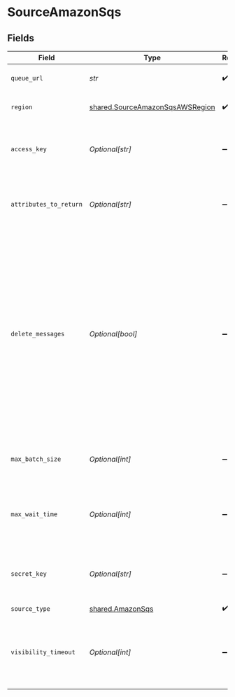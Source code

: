 # SourceAmazonSqs


## Fields

| Field                                                                                                                                                                                                                                                                                  | Type                                                                                                                                                                                                                                                                                   | Required                                                                                                                                                                                                                                                                               | Description                                                                                                                                                                                                                                                                            | Example                                                                                                                                                                                                                                                                                |
| -------------------------------------------------------------------------------------------------------------------------------------------------------------------------------------------------------------------------------------------------------------------------------------- | -------------------------------------------------------------------------------------------------------------------------------------------------------------------------------------------------------------------------------------------------------------------------------------- | -------------------------------------------------------------------------------------------------------------------------------------------------------------------------------------------------------------------------------------------------------------------------------------- | -------------------------------------------------------------------------------------------------------------------------------------------------------------------------------------------------------------------------------------------------------------------------------------- | -------------------------------------------------------------------------------------------------------------------------------------------------------------------------------------------------------------------------------------------------------------------------------------- |
| `queue_url`                                                                                                                                                                                                                                                                            | *str*                                                                                                                                                                                                                                                                                  | :heavy_check_mark:                                                                                                                                                                                                                                                                     | URL of the SQS Queue                                                                                                                                                                                                                                                                   | https://sqs.eu-west-1.amazonaws.com/1234567890/my-example-queue                                                                                                                                                                                                                        |
| `region`                                                                                                                                                                                                                                                                               | [shared.SourceAmazonSqsAWSRegion](../../models/shared/sourceamazonsqsawsregion.md)                                                                                                                                                                                                     | :heavy_check_mark:                                                                                                                                                                                                                                                                     | AWS Region of the SQS Queue                                                                                                                                                                                                                                                            |                                                                                                                                                                                                                                                                                        |
| `access_key`                                                                                                                                                                                                                                                                           | *Optional[str]*                                                                                                                                                                                                                                                                        | :heavy_minus_sign:                                                                                                                                                                                                                                                                     | The Access Key ID of the AWS IAM Role to use for pulling messages                                                                                                                                                                                                                      | xxxxxHRNxxx3TBxxxxxx                                                                                                                                                                                                                                                                   |
| `attributes_to_return`                                                                                                                                                                                                                                                                 | *Optional[str]*                                                                                                                                                                                                                                                                        | :heavy_minus_sign:                                                                                                                                                                                                                                                                     | Comma separated list of Mesage Attribute names to return                                                                                                                                                                                                                               | attr1,attr2                                                                                                                                                                                                                                                                            |
| `delete_messages`                                                                                                                                                                                                                                                                      | *Optional[bool]*                                                                                                                                                                                                                                                                       | :heavy_minus_sign:                                                                                                                                                                                                                                                                     | If Enabled, messages will be deleted from the SQS Queue after being read. If Disabled, messages are left in the queue and can be read more than once. WARNING: Enabling this option can result in data loss in cases of failure, use with caution, see documentation for more detail.  |                                                                                                                                                                                                                                                                                        |
| `max_batch_size`                                                                                                                                                                                                                                                                       | *Optional[int]*                                                                                                                                                                                                                                                                        | :heavy_minus_sign:                                                                                                                                                                                                                                                                     | Max amount of messages to get in one batch (10 max)                                                                                                                                                                                                                                    | 5                                                                                                                                                                                                                                                                                      |
| `max_wait_time`                                                                                                                                                                                                                                                                        | *Optional[int]*                                                                                                                                                                                                                                                                        | :heavy_minus_sign:                                                                                                                                                                                                                                                                     | Max amount of time in seconds to wait for messages in a single poll (20 max)                                                                                                                                                                                                           | 5                                                                                                                                                                                                                                                                                      |
| `secret_key`                                                                                                                                                                                                                                                                           | *Optional[str]*                                                                                                                                                                                                                                                                        | :heavy_minus_sign:                                                                                                                                                                                                                                                                     | The Secret Key of the AWS IAM Role to use for pulling messages                                                                                                                                                                                                                         | hu+qE5exxxxT6o/ZrKsxxxxxxBhxxXLexxxxxVKz                                                                                                                                                                                                                                               |
| `source_type`                                                                                                                                                                                                                                                                          | [shared.AmazonSqs](../../models/shared/amazonsqs.md)                                                                                                                                                                                                                                   | :heavy_check_mark:                                                                                                                                                                                                                                                                     | N/A                                                                                                                                                                                                                                                                                    |                                                                                                                                                                                                                                                                                        |
| `visibility_timeout`                                                                                                                                                                                                                                                                   | *Optional[int]*                                                                                                                                                                                                                                                                        | :heavy_minus_sign:                                                                                                                                                                                                                                                                     | Modify the Visibility Timeout of the individual message from the Queue's default (seconds).                                                                                                                                                                                            | 15                                                                                                                                                                                                                                                                                     |